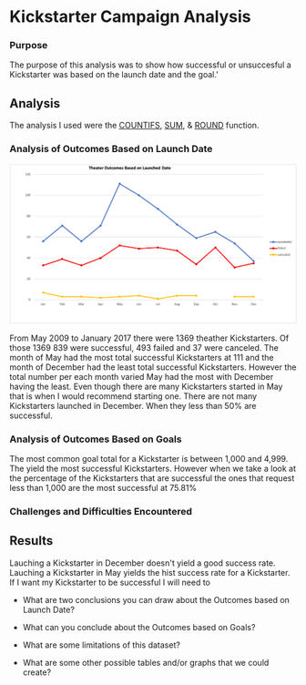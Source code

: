 # Kickstarter Campaign Analysis

### Purpose
 The purpose of this analysis was to show how successful or unsuccesful a Kickstarter was based on the launch date and the goal.'

## Analysis
  The analysis I used were the [COUNTIFS](https://support.microsoft.com/en-us/office/countifs-function-dda3dc6e-f74e-4aee-88bc-aa8c2a866842), [SUM](https://support.microsoft.com/en-us/office/sum-function-043e1c7d-7726-4e80-8f32-07b23e057f89), & [ROUND](https://support.microsoft.com/en-us/office/round-function-c018c5d8-40fb-4053-90b1-b3e7f61a213c) function. 

### Analysis of Outcomes Based on Launch Date
![Theather Outcomes vs Lauch](https://github.com/AmirO8/kickstarter-analysis/blob/main/Theater_Outcomes_vs_Launch.png)

   From May 2009 to January 2017 there were 1369 theather Kickstarters. Of those 1369 839 were successful, 493 failed and 37 were canceled. The month of May had the most total successful Kickstarters at 111 and the month of December had the least total successful Kickstarters. However the total number per each month varied May had the most with December having the least. 
   Even though there are many Kickstarters started in May that is when I would recommend starting one. There are not many Kickstarters launched in December. When they less than 50% are successful.

### Analysis of Outcomes Based on Goals
  The most common goal total for a Kickstarter is between 1,000 and 4,999. The yield the most successful Kickstarters. However when we take a look at the percentage of the Kickstarters that are successful the ones that request less than 1,000 are the most successful at 75.81%

### Challenges and Difficulties Encountered

## Results
   Lauching a Kickstarter in December doesn't yield a good success rate. Lauching a Kickstarter in May yields the hist success rate for a Kickstarter.
    If I want my Kickstarter to be successful I will need to

- What are two conclusions you can draw about the Outcomes based on Launch Date?

- What can you conclude about the Outcomes based on Goals?

- What are some limitations of this dataset?

- What are some other possible tables and/or graphs that we could create?
